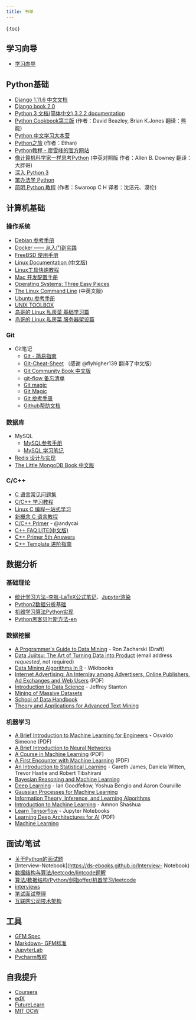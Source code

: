 ```yaml
---
title: 书单
---
```


{:toc}

## 学习向导

- [学习向导](https://github.com/EbookFoundation/free-programming-books/blob/master/free-programming-books.md)

## Python基础

- [Django 1.11.6 中文文档](https://www.yiyibooks.cn/xx/Django_1.11.6/index.html)
- [Django book 2.0](http://djangobook.py3k.cn/2.0/)
- [Python 3 文档(简体中文) 3.2.2 documentation](http://docspy3zh.readthedocs.org/en/latest/)
- [Python Cookbook第三版](http://python3-cookbook.readthedocs.io/zh_CN/latest/) (作者：David Beazley, Brian K.Jones 翻译：熊能)
- [Python 中文学习大本营](http://www.pythondoc.com)
- [Python之旅](http://funhacks.net/explore-python) (作者：Ethan)
- [Python教程 - 廖雪峰的官方网站](http://www.liaoxuefeng.com/wiki/0014316089557264a6b348958f449949df42a6d3a2e542c000)
- [像计算机科学家一样思考Python](https://www.ctolib.com/docs/sfile/think-python-2e/0.html) (中英对照版 作者：Allen B. Downey 翻译：大胖哥)
- [深入 Python 3](https://github.com/jiechic/diveintopython3)
- [笨办法学 Python](http://old.sebug.net/paper/books/LearnPythonTheHardWay/)
- [简明 Python 教程](https://bop.molun.net) (作者：Swaroop C H 译者：沈洁元、漠伦)

## 计算机基础

### 操作系统

- [Debian 参考手册 ](http://man.chinaunix.net/linux/debian/reference/reference.zh-cn.html)
- [Docker —— 从入门到实践](https://github.com/yeasy/docker_practice)
- [FreeBSD 使用手册](http://www.freebsd.org/doc/zh_CN.UTF-8/books/handbook/)
- [Linux Documentation (中文版)](https://tinylab.gitbooks.io/linux-doc/content/zh-cn/)
- [Linux工具快速教程](https://github.com/me115/linuxtools_rst)
- [Mac 开发配置手册](https://aaaaaashu.gitbooks.io/mac-dev-setup/content/)
- [Operating Systems: Three Easy Pieces](http://pages.cs.wisc.edu/~remzi/OSTEP/)
- [The Linux Command Line](http://billie66.github.io/TLCL/index.html) (中英文版)
- [Ubuntu 参考手册 ](http://wiki.ubuntu.org.cn/UbuntuManual)
- [UNIX TOOLBOX](http://cb.vu/unixtoolbox_zh_CN.xhtml)
- [鸟哥的 Linux 私房菜 基础学习篇](http://cn.linux.vbird.org/linux_basic/linux_basic.php)
- [鸟哥的 Linux 私房菜 服务器架设篇](http://cn.linux.vbird.org/linux_server/)

### Git

- Git笔记
  - [Git - 简易指南](http://rogerdudler.github.io/git-guide/index.zh.html)
  - [Git-Cheat-Sheet](https://github.com/flyhigher139/Git-Cheat-Sheet) （感谢 @flyhigher139 翻译了中文版）
  - [Git Community Book 中文版](http://gitbook.liuhui998.com)
  - [git-flow 备忘清单](http://danielkummer.github.io/git-flow-cheatsheet/index.zh_CN.html)
  - [Git magic](http://www-cs-students.stanford.edu/~blynn/gitmagic/intl/zh_cn/)
  - [Git Magic](http://www-cs-students.stanford.edu/~blynn/gitmagic/intl/zh_cn/)
  - [Git 参考手册](http://gitref.justjavac.com)
  - [Github帮助文档](https://github.com/waylau/github-help)

### 数据库

- MySQL
  - [MySQL参考手册](https://dev.mysql.com/doc/refman/8.0/en/)
  - [MySQL 学习笔记](https://notes.diguage.com/mysql/)
- [Redis 设计与实现](http://redisbook.com)
- [The Little MongoDB Book 中文版](https://github.com/justinyhuang/the-little-mongodb-book-cn)

### C/C++

- [C 语言常见问题集](http://c-faq-chn.sourceforge.net/ccfaq/ccfaq.html)
- [C/C++ 学习教程](http://doc.lellansin.com)
- [Linux C 编程一站式学习](http://docs.linuxtone.org/ebooks/C&CPP/c/)
- [新概念 C 语言教程](https://github.com/limingth/NCCL)
- [C/C++ Primer](https://github.com/andycai/cprimer) - @andycai
- [C++ FAQ LITE(中文版)](http://www.sunistudio.com/cppfaq/)
- [C++ Primer 5th Answers](https://github.com/Mooophy/Cpp-Primer)
- [C++ Template 进阶指南](https://github.com/wuye9036/CppTemplateTutorial)


## 数据分析

### 基础理论

- [统计学习方法-李航-LaTeX公式笔记](https://github.com/anch3or/ml)、[Jupyter渲染](https://nbviewer.jupyter.org/github/anch3or/ml/tree/master/)
- [Python2数据分析基础](http://nbviewer.jupyter.org/github/lijin-THU/notes-python/blob/master/index.ipynb)
- [机器学习算法Python实现](https://github.com/lawlite19/MachineLearning_Python)
- [Python黑客贝叶斯方法-en](https://github.com/CamDavidsonPilon/Probabilistic-Programming-and-Bayesian-Methods-for-Hackers)

### 数据挖掘

- [A Programmer's Guide to Data Mining](http://guidetodatamining.com) - Ron Zacharski (Draft)
- [Data Jujitsu: The Art of Turning Data into Product](http://www.oreilly.com/data/free/data-jujitsu.csp) (email address *requested*, not required)
- [Data Mining Algorithms In R](https://en.wikibooks.org/wiki/Data_Mining_Algorithms_In_R) - Wikibooks
- [Internet Advertising: An Interplay among Advertisers, Online Publishers, Ad Exchanges and Web Users](http://arxiv.org/pdf/1206.1754v2.pdf) (PDF)
- [Introduction to Data Science](https://docs.google.com/file/d/0B6iefdnF22XQeVZDSkxjZ0Z5VUE/edit?pli=1) - Jeffrey Stanton
- [Mining of Massive Datasets](http://www.mmds.org)
- [School of Data Handbook](http://schoolofdata.org/handbook/)
- [Theory and Applications for Advanced Text Mining](http://www.intechopen.com/books/theory-and-applications-for-advanced-text-mining)

### 机器学习

- [A Brief Introduction to Machine Learning for Engineers](https://arxiv.org/pdf/1709.02840.pdf) - Osvaldo Simeone (PDF)
- [A Brief Introduction to Neural Networks](http://www.dkriesel.com/en/science/neural_networks)
- [A Course in Machine Learning](http://ciml.info/dl/v0_9/ciml-v0_9-all.pdf) (PDF)
- [A First Encounter with Machine Learning](https://www.ics.uci.edu/~welling/teaching/ICS273Afall11/IntroMLBook.pdf) (PDF)
- [An Introduction to Statistical Learning](http://www-bcf.usc.edu/~gareth/ISL/) - Gareth James, Daniela Witten, Trevor Hastie and Robert Tibshirani
- [Bayesian Reasoning and Machine Learning](http://web4.cs.ucl.ac.uk/staff/D.Barber/pmwiki/pmwiki.php?n=Brml.HomePage)
- [Deep Learning](http://www.deeplearningbook.org) - Ian Goodfellow, Yoshua Bengio and Aaron Courville
- [Gaussian Processes for Machine Learning](http://www.gaussianprocess.org/gpml/)
- [Information Theory, Inference, and Learning Algorithms](http://www.inference.phy.cam.ac.uk/itila/)
- [Introduction to Machine Learning](http://arxiv.org/abs/0904.3664v1) - Amnon Shashua
- [Learn Tensorflow](https://bitbucket.org/hrojas/learn-tensorflow) - Jupyter Notebooks
- [Learning Deep Architectures for AI](http://www.iro.umontreal.ca/~bengioy/papers/ftml_book.pdf) (PDF)
- [Machine Learning](http://www.intechopen.com/books/machine_learning)


## 面试/笔试

- [关于Python的面试题](https://github.com/taizilongxu/interview_python)
- [Interview-Notebook](https://ds-ebooks.github.io/Interview-
  Notebook)
- [数据结构与算法/leetcode/lintcode题解](https://algorithm.yuanbin.me/zh-hans/)
- [算法/数据结构/Python/剑指offer/机器学习/leetcode](https://github.com/Jack-Lee-Hiter/AlgorithmsByPython)
- [interviews](https://github.com/kdn251/interviews/blob/master/README-zh-cn.md)
- [笔试面试整理](https://hit-alibaba.github.io/interview/)
- [互联网公司技术架构](https://github.com/davideuler/architecture.of.internet-product)

## 工具

- [GFM Spec](https://github.github.com/gfm/#example-1)
- [Markdown-
  GFM标准](https://ds-ebooks.github.io/GFM)
- [JupyterLab](https://jupyterlab.readthedocs.io/en/latest/)
- [Pycharm教程](https://blog.csdn.net/column/details/pycharm.html)


## 自我提升

- [Coursera](https://www.coursera.org)
- [edX](https://www.edx.org)
- [FutureLearn](https://www.futurelearn.com)
- [MIT OCW](http://ocw.mit.edu)